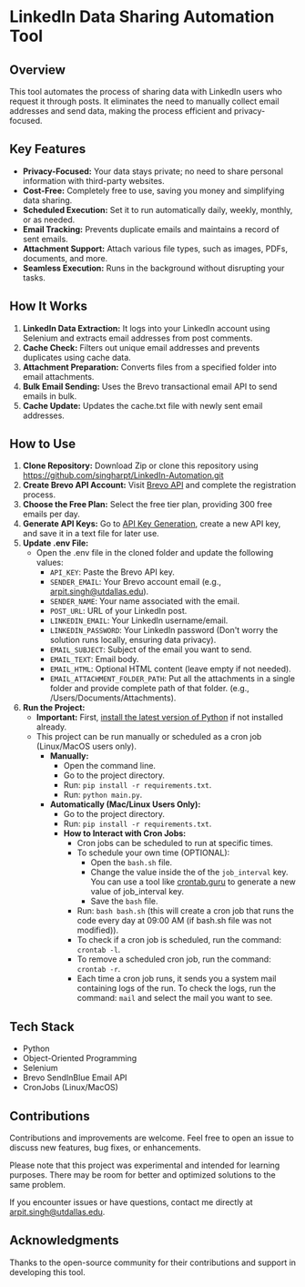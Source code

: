 # LinkedIn Data Sharing Automation Tool

## Overview

This tool automates the process of sharing data with LinkedIn users who request it through posts. It eliminates the need to manually collect email addresses and send data, making the process efficient and privacy-focused.

## Key Features

- **Privacy-Focused:** Your data stays private; no need to share personal information with third-party websites.
- **Cost-Free:** Completely free to use, saving you money and simplifying data sharing.
- **Scheduled Execution:** Set it to run automatically daily, weekly, monthly, or as needed.
- **Email Tracking:** Prevents duplicate emails and maintains a record of sent emails.
- **Attachment Support:** Attach various file types, such as images, PDFs, documents, and more.
- **Seamless Execution:** Runs in the background without disrupting your tasks.

## How It Works

1. **LinkedIn Data Extraction:** It logs into your LinkedIn account using Selenium and extracts email addresses from post comments.
2. **Cache Check:** Filters out unique email addresses and prevents duplicates using cache data.
3. **Attachment Preparation:** Converts files from a specified folder into email attachments.
4. **Bulk Email Sending:** Uses the Brevo transactional email API to send emails in bulk.
5. **Cache Update:** Updates the cache.txt file with newly sent email addresses.

## How to Use

1. **Clone Repository:** Download Zip or clone this repository using https://github.com/singharpt/LinkedIn-Automation.git
2. **Create Brevo API Account:** Visit [Brevo API](https://onboarding.brevo.com/account/register) and complete the registration process.
3. **Choose the Free Plan:** Select the free tier plan, providing 300 free emails per day.
4. **Generate API Keys:** Go to [API Key Generation](https://app.brevo.com/settings/keys/api), create a new API key, and save it in a text file for later use.
5. **Update .env File:**
   - Open the .env file in the cloned folder and update the following values:
     - `API_KEY`: Paste the Brevo API key.
     - `SENDER_EMAIL`: Your Brevo account email (e.g., arpit.singh@utdallas.edu).
     - `SENDER_NAME`: Your name associated with the email.
     - `POST_URL`: URL of your LinkedIn post.
     - `LINKEDIN_EMAIL`: Your LinkedIn username/email.
     - `LINKEDIN_PASSWORD`: Your LinkedIn password (Don't worry the solution runs locally, ensuring data privacy).
     - `EMAIL_SUBJECT`: Subject of the email you want to send.
     - `EMAIL_TEXT`: Email body.
     - `EMAIL_HTML`: Optional HTML content (leave empty if not needed).
     - `EMAIL_ATTACHMENT_FOLDER_PATH`: Put all the attachments in a single folder and provide complete path of that folder. (e.g., /Users/Documents/Attachments).
6. **Run the Project:**
   - **Important:** First, [install the latest version of Python](https://www.python.org/downloads/) if not installed already.
   - This project can be run manually or scheduled as a cron job (Linux/MacOS users only).
     - **Manually:**
       - Open the command line.
       - Go to the project directory.
       - Run: `pip install -r requirements.txt`.
       - Run: `python main.py`.
     - **Automatically (Mac/Linux Users Only):**
       - Go to the project directory.
       - Run: `pip install -r requirements.txt`.
       - **How to Interact with Cron Jobs:**
         - Cron jobs can be scheduled to run at specific times.
         - To schedule your own time (OPTIONAL):
           - Open the `bash.sh` file.
           - Change the value inside the of the `job_interval` key. You can use a tool like [crontab.guru](https://crontab.guru/) to generate a new value of job_interval key.
           - Save the `bash` file.
         - Run: `bash bash.sh` (this will create a cron job that runs the code every day at 09:00 AM (if bash.sh file was not modified)).
         - To check if a cron job is scheduled, run the command: `crontab -l`.
         - To remove a scheduled cron job, run the command: `crontab -r`.
         - Each time a cron job runs, it sends you a system mail containing logs of the run. To check the logs, run the command: `mail` and select the mail you want to see.
           
## Tech Stack

- Python
- Object-Oriented Programming
- Selenium
- Brevo SendInBlue Email API
- CronJobs (Linux/MacOS)

## Contributions

Contributions and improvements are welcome. Feel free to open an issue to discuss new features, bug fixes, or enhancements.

Please note that this project was experimental and intended for learning purposes. There may be room for better and optimized solutions to the same problem.

If you encounter issues or have questions, contact me directly at [arpit.singh@utdallas.edu](mailto:arpit.singh@utdallas.edu).

## Acknowledgments

Thanks to the open-source community for their contributions and support in developing this tool.
